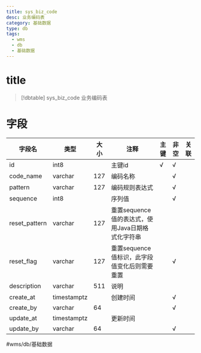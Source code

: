 ```yaml
---
title: sys_biz_code
desc: 业务编码表
category: 基础数据
type: db
tags:
  - wms
  - db
  - 基础数据
---
```


# title
>[!dbtable] sys_biz_code
> 业务编码表

# 字段
| 字段名 | 类型 | 大小 | 注释 | 主键 | 非空 | 关联 |
| --- | --- | --- | --- | --- | --- | --- |
| id | int8 |  | 主键id | √ | √ |  |
| code_name | varchar | 127 | 编码名称 |  | √ |  |
| pattern | varchar | 127 | 编码规则表达式 |  | √ |  |
| sequence | int8 |  | 序列值 |  | √ |  |
| reset_pattern | varchar | 127 | 重置sequence值的表达式，使用Java日期格式化字符串 |  |  |  |
| reset_flag | varchar | 127 | 重置sequence值标识，此字段值变化后则需要重置 |  | √ |  |
| description | varchar | 511 | 说明 |  |  |  |
| create_at | timestamptz |  | 创建时间 |  | √ |  |
| create_by | varchar | 64 |  |  | √ |  |
| update_at | timestamptz |  | 更新时间 |  |  |  |
| update_by | varchar | 64 |  |  | √ |  |
#wms/db/基础数据
